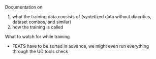 Documentation on
1. what the training data consists of (syntetized data without diacritics, dataset combos, and similar)
2. how the training is called

What to watch for while training
- FEATS have to be sorted in advance, we might even run everything through the UD tools check
